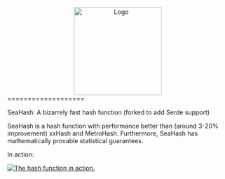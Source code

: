 <div align="center"><img alt="Logo" width="200" src="./logo.png" /></div>
===================

SeaHash: A bizarrely fast hash function (forked to add Serde support)

SeaHash is a hash function with performance better than (around 3-20% improvement) xxHash and
MetroHash. Furthermore, SeaHash has mathematically provable statistical guarantees.

In action:

[![The hash function in action.](http://ticki.github.io/img/seahash_construction_diagram.svg)](http://ticki.github.io/img/seahash_construction_diagram.svg)
